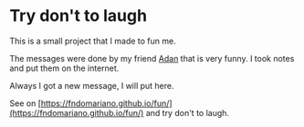 # Try don't to laugh

This is a small project that I made to fun me. 

The messages were done by my friend [Adan](https://github.com/adanfm) that is very funny. I took notes and put them on the internet.

Always I got a new message, I will put here.

See on [https://fndomariano.github.io/fun/](https://fndomariano.github.io/fun/) and try don't to laugh.